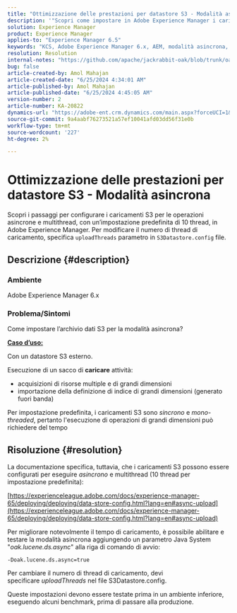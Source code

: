 ```yaml
---
title: "Ottimizzazione delle prestazioni per datastore S3 - Modalità asincrona"
description: '"Scopri come impostare in Adobe Experience Manager i caricamenti S3 per operazioni asincrone e multithread, che hanno come impostazione predefinita 10 thread".'
solution: Experience Manager
product: Experience Manager
applies-to: "Experience Manager 6.5"
keywords: "KCS, Adobe Experience Manager 6.x, AEM, modalità asincrona, origine dati S3, OSGi"
resolution: Resolution
internal-notes: "https://github.com/apache/jackrabbit-oak/blob/trunk/oak-blob-plugins/src/main/java/org/apache/jackrabbit/oak/plugins/blob/AbstractSharedCachingDataStore.java#L250"
bug: false
article-created-by: Amol Mahajan
article-created-date: "6/25/2024 4:34:01 AM"
article-published-by: Amol Mahajan
article-published-date: "6/25/2024 4:45:05 AM"
version-number: 2
article-number: KA-20822
dynamics-url: "https://adobe-ent.crm.dynamics.com/main.aspx?forceUCI=1&pagetype=entityrecord&etn=knowledgearticle&id=02653d24-ac32-ef11-840a-6045bd06eea5"
source-git-commit: 9a4aabf76273521a57ef10041afd03dd56f31e0b
workflow-type: tm+mt
source-wordcount: '227'
ht-degree: 2%

---
```


# Ottimizzazione delle prestazioni per datastore S3 - Modalità asincrona


Scopri i passaggi per configurare i caricamenti S3 per le operazioni asincrone e multithread, con un’impostazione predefinita di 10 thread, in Adobe Experience Manager. Per modificare il numero di thread di caricamento, specifica `uploadThreads` parametro in `S3Datastore.config` file.

## Descrizione {#description}


### <b>Ambiente</b>

Adobe Experience Manager 6.x



### <b>Problema/Sintomi</b>

Come impostare l’archivio dati S3 per la modalità asincrona?

<u><b>Caso d’uso:</b></u>

Con un datastore S3 esterno.

Esecuzione di un sacco di <b>caricare</b> attività:

- acquisizioni di risorse multiple e di grandi dimensioni
- importazione della definizione di indice di grandi dimensioni (generato fuori banda)




Per impostazione predefinita, i caricamenti S3 sono *sincrono* e *mono-threaded*, pertanto l&#39;esecuzione di operazioni di grandi dimensioni può richiedere del tempo


## Risoluzione {#resolution}


La documentazione specifica, tuttavia, che i caricamenti S3 possono essere configurati per eseguire *asincrono* e multithread (10 thread per impostazione predefinita):

[https://experienceleague.adobe.com/docs/experience-manager-65/deploying/deploying/data-store-config.html?lang=en#async-upload](https://experienceleague.adobe.com/docs/experience-manager-65/deploying/deploying/data-store-config.html?lang=en#async-upload)



Per migliorare notevolmente il tempo di caricamento, è possibile abilitare e testare la modalità asincrona aggiungendo un parametro Java System &quot;*oak.lucene.ds.async*&quot; alla riga di comando di avvio:


```
-Doak.lucene.ds.async=true
```


Per cambiare il numero di thread di caricamento, devi specificare *uploadThreads* nel file S3Datastore.config.



Queste impostazioni devono essere testate prima in un ambiente inferiore, eseguendo alcuni benchmark, prima di passare alla produzione.
